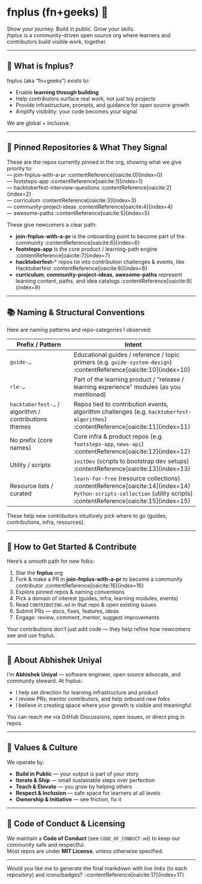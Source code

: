 # fnplus (fn+geeks) 🧠

Show your journey. Build in public. Grow your skills.  
_fnplus_ is a community-driven open source org where learners and contributors build visible work, together.

---

## 🚀 What is fnplus?

fnplus (aka “fn+geeks”) exists to:

- Enable **learning through building**  
- Help contributors surface real work, not just toy projects  
- Provide infrastructure, prompts, and guidance for open source growth  
- Amplify visibility: your code becomes your signal  

We are global + inclusive.

---

## 📌 Pinned Repositories & What They Signal

These are the repos currently pinned in the org, showing what we give priority to:  
— join-fnplus-with-a-pr :contentReference[oaicite:0]{index=0}  
— footsteps-app :contentReference[oaicite:1]{index=1}  
— hacktoberfest-interview-questions :contentReference[oaicite:2]{index=2}  
— curriculum :contentReference[oaicite:3]{index=3}  
— community-project-ideas :contentReference[oaicite:4]{index=4}  
— awesome-paths :contentReference[oaicite:5]{index=5}  

These give newcomers a clear path:  
- **join-fnplus-with-a-pr** is the onboarding point to become part of the community :contentReference[oaicite:6]{index=6}  
- **footsteps-app** is the core product / learning-path engine :contentReference[oaicite:7]{index=7}  
- **hacktoberfest-*** repos tie into contribution challenges & events, like Hacktoberfest :contentReference[oaicite:8]{index=8}  
- **curriculum**, **community-project-ideas**, **awesome-paths** represent learning content, paths, and idea catalogs :contentReference[oaicite:9]{index=9}  

---

## 📚 Naming & Structural Conventions

Here are naming patterns and repo-categories I observed:

| Prefix / Pattern | Intent |
|---|---|
| `guide-…` | Educational guides / reference / topic primers (e.g. `guide-system-design`) :contentReference[oaicite:10]{index=10} |
| `rle-…` | Part of the learning product / “release / learning experience” modules (as you mentioned) |
| `hacktoberfest-…` / algorithm / contributions themes | Repos tied to contribution events, algorithm challenges (e.g. `hacktoberfest-algorithms`) :contentReference[oaicite:11]{index=11} |
| No prefix (core names) | Core infra & product repos (e.g. `footsteps-app`, `news-api`) :contentReference[oaicite:12]{index=12} |
| Utility / scripts | `initDev` (scripts to bootstrap dev setups) :contentReference[oaicite:13]{index=13} |
| Resource lists / curated | `learn-for-free` (resource collections) :contentReference[oaicite:14]{index=14} <br> `Python-scripts-collection` (utility scripts) :contentReference[oaicite:15]{index=15} |

These help new contributors intuitively pick where to go (guides, contributions, infra, resources).

---

## 🎯 How to Get Started & Contribute

Here’s a smooth path for new folks:

1. Star the **fnplus** org  
2. Fork & make a PR in **join-fnplus-with-a-pr** to become a community contributor :contentReference[oaicite:16]{index=16}  
3. Explore pinned repos & naming conventions  
4. Pick a domain of interest (guides, infra, learning modules, events)  
5. Read `CONTRIBUTING.md` in that repo & open existing issues  
6. Submit PRs — docs, fixes, features, ideas  
7. Engage: review, comment, mentor, suggest improvements  

Your contributions don’t just add code — they help refine how newcomers see and use fnplus.

---

## 👤 About Abhishek Uniyal

I’m **Abhishek Uniyal** — software engineer, open source advocate, and community steward. At fnplus:

- I help set direction for learning infrastructure and product  
- I review PRs, mentor contributors, and help onboard new folks  
- I believe in creating space where your growth is visible and meaningful  

You can reach me via GitHub Discussions, open issues, or direct ping in repos.

---

## 🧠 Values & Culture

We operate by:

- **Build in Public** — your output is part of your story  
- **Iterate & Ship** — small sustainable steps over perfection  
- **Teach & Elevate** — you grow by helping others  
- **Respect & Inclusion** — safe space for learners at all levels  
- **Ownership & Initiative** — see friction, fix it  

---

## 📜 Code of Conduct & Licensing

We maintain a **Code of Conduct** (see `CODE_OF_CONDUCT.md`) to keep our community safe and respectful.  
Most repos are under **MIT License**, unless otherwise specified.

---

Would you like me to generate the final markdown with *live links* (to each repository) and icons/badges?
::contentReference[oaicite:17]{index=17}

